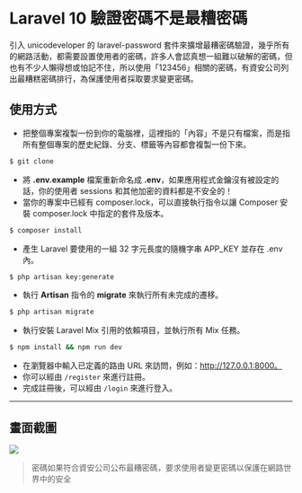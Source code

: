 # Laravel 10 驗證密碼不是最糟密碼

引入 unicodeveloper 的 laravel-password 套件來擴增最糟密碼驗證，幾乎所有的網路活動，都需要設置使用者的密碼，許多人會認真想一組難以破解的密碼，但也有不少人懶得想或怕記不住，所以使用「123456」相關的密碼，有資安公司列出最糟糕密碼排行，為保護使用者採取要求變更密碼。

## 使用方式
- 把整個專案複製一份到你的電腦裡，這裡指的「內容」不是只有檔案，而是指所有整個專案的歷史紀錄、分支、標籤等內容都會複製一份下來。
```sh
$ git clone
```
- 將 __.env.example__ 檔案重新命名成 __.env__，如果應用程式金鑰沒有被設定的話，你的使用者 sessions 和其他加密的資料都是不安全的！
- 當你的專案中已經有 composer.lock，可以直接執行指令以讓 Composer 安裝 composer.lock 中指定的套件及版本。
```sh
$ composer install
```
- 產生 Laravel 要使用的一組 32 字元長度的隨機字串 APP_KEY 並存在 .env 內。
```sh
$ php artisan key:generate
```
- 執行 __Artisan__ 指令的 __migrate__ 來執行所有未完成的遷移。
```sh
$ php artisan migrate
```
- 執行安裝 Laravel Mix 引用的依賴項目，並執行所有 Mix 任務。
```sh
$ npm install && npm run dev
```
- 在瀏覽器中輸入已定義的路由 URL 來訪問，例如：http://127.0.0.1:8000。
- 你可以經由 `/register` 來進行註冊。
- 完成註冊後，可以經由 `/login` 來進行登入。

----

## 畫面截圖
![](https://i.imgur.com/Ii1s5DU.png)
> 密碼如果符合資安公司公布最糟密碼，要求使用者變更密碼以保護在網路世界中的安全
